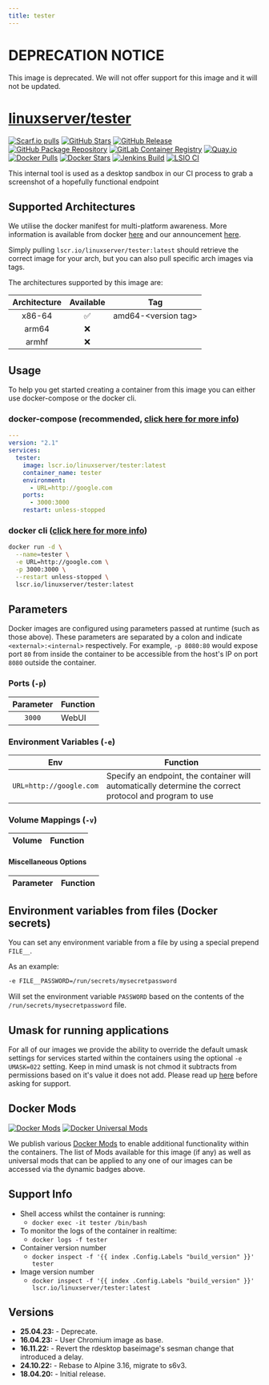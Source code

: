 ```yaml
---
title: tester
---
```

<!-- DO NOT EDIT THIS FILE MANUALLY  -->
<!-- Please read the https://github.com/linuxserver/docker-tester/blob/master/.github/CONTRIBUTING.md -->

# DEPRECATION NOTICE

This image is deprecated. We will not offer support for this image and it will not be updated.

# [linuxserver/tester](https://github.com/linuxserver/docker-tester)

[![Scarf.io pulls](https://scarf.sh/installs-badge/linuxserver-ci/linuxserver%2Ftester?color=94398d&label-color=555555&logo-color=ffffff&style=for-the-badge&package-type=docker)](https://scarf.sh/gateway/linuxserver-ci/docker/linuxserver%2Ftester)
[![GitHub Stars](https://img.shields.io/github/stars/linuxserver/docker-tester.svg?color=94398d&labelColor=555555&logoColor=ffffff&style=for-the-badge&logo=github)](https://github.com/linuxserver/docker-tester)
[![GitHub Release](https://img.shields.io/github/release/linuxserver/docker-tester.svg?color=94398d&labelColor=555555&logoColor=ffffff&style=for-the-badge&logo=github)](https://github.com/linuxserver/docker-tester/releases)
[![GitHub Package Repository](https://img.shields.io/static/v1.svg?color=94398d&labelColor=555555&logoColor=ffffff&style=for-the-badge&label=linuxserver.io&message=GitHub%20Package&logo=github)](https://github.com/linuxserver/docker-tester/packages)
[![GitLab Container Registry](https://img.shields.io/static/v1.svg?color=94398d&labelColor=555555&logoColor=ffffff&style=for-the-badge&label=linuxserver.io&message=GitLab%20Registry&logo=gitlab)](https://gitlab.com/linuxserver.io/docker-tester/container_registry)
[![Quay.io](https://img.shields.io/static/v1.svg?color=94398d&labelColor=555555&logoColor=ffffff&style=for-the-badge&label=linuxserver.io&message=Quay.io)](https://quay.io/repository/linuxserver.io/tester)
[![Docker Pulls](https://img.shields.io/docker/pulls/linuxserver/tester.svg?color=94398d&labelColor=555555&logoColor=ffffff&style=for-the-badge&label=pulls&logo=docker)](https://hub.docker.com/r/linuxserver/tester)
[![Docker Stars](https://img.shields.io/docker/stars/linuxserver/tester.svg?color=94398d&labelColor=555555&logoColor=ffffff&style=for-the-badge&label=stars&logo=docker)](https://hub.docker.com/r/linuxserver/tester)
[![Jenkins Build](https://img.shields.io/jenkins/build?labelColor=555555&logoColor=ffffff&style=for-the-badge&jobUrl=https%3A%2F%2Fci.linuxserver.io%2Fjob%2FDocker-Pipeline-Builders%2Fjob%2Fdocker-tester%2Fjob%2Fmaster%2F&logo=jenkins)](https://ci.linuxserver.io/job/Docker-Pipeline-Builders/job/docker-tester/job/master/)
[![LSIO CI](https://img.shields.io/badge/dynamic/yaml?color=94398d&labelColor=555555&logoColor=ffffff&style=for-the-badge&label=CI&query=CI&url=https%3A%2F%2Fci-tests.linuxserver.io%2Flinuxserver%2Ftester%2Flatest%2Fci-status.yml)](https://ci-tests.linuxserver.io/linuxserver/tester/latest/index.html)

This internal tool is used as a desktop sandbox in our CI process to grab a screenshot of a hopefully functional endpoint

## Supported Architectures

We utilise the docker manifest for multi-platform awareness. More information is available from docker [here](https://github.com/docker/distribution/blob/master/docs/spec/manifest-v2-2.md#manifest-list) and our announcement [here](https://blog.linuxserver.io/2019/02/21/the-lsio-pipeline-project/).

Simply pulling `lscr.io/linuxserver/tester:latest` should retrieve the correct image for your arch, but you can also pull specific arch images via tags.

The architectures supported by this image are:

| Architecture | Available | Tag |
| :----: | :----: | ---- |
| x86-64 | ✅ | amd64-\<version tag\> |
| arm64 | ❌ | |
| armhf | ❌ | |

## Usage

To help you get started creating a container from this image you can either use docker-compose or the docker cli.

### docker-compose (recommended, [click here for more info](https://docs.linuxserver.io/general/docker-compose))

```yaml
---
version: "2.1"
services:
  tester:
    image: lscr.io/linuxserver/tester:latest
    container_name: tester
    environment:
      - URL=http://google.com
    ports:
      - 3000:3000
    restart: unless-stopped
```

### docker cli ([click here for more info](https://docs.docker.com/engine/reference/commandline/cli/))

```bash
docker run -d \
  --name=tester \
  -e URL=http://google.com \
  -p 3000:3000 \
  --restart unless-stopped \
  lscr.io/linuxserver/tester:latest

```

## Parameters

Docker images are configured using parameters passed at runtime (such as those above). These parameters are separated by a colon and indicate `<external>:<internal>` respectively. For example, `-p 8080:80` would expose port `80` from inside the container to be accessible from the host's IP on port `8080` outside the container.

### Ports (`-p`)

| Parameter | Function |
| :----: | --- |
| `3000` | WebUI |

### Environment Variables (`-e`)

| Env | Function |
| :----: | --- |
| `URL=http://google.com` | Specify an endpoint, the container will automatically determine the correct protocol and program to use |

### Volume Mappings (`-v`)

| Volume | Function |
| :----: | --- |

#### Miscellaneous Options

| Parameter | Function |
| :-----:   | --- |

## Environment variables from files (Docker secrets)

You can set any environment variable from a file by using a special prepend `FILE__`.

As an example:

```bash
-e FILE__PASSWORD=/run/secrets/mysecretpassword
```

Will set the environment variable `PASSWORD` based on the contents of the `/run/secrets/mysecretpassword` file.

## Umask for running applications

For all of our images we provide the ability to override the default umask settings for services started within the containers using the optional `-e UMASK=022` setting.
Keep in mind umask is not chmod it subtracts from permissions based on it's value it does not add. Please read up [here](https://en.wikipedia.org/wiki/Umask) before asking for support.

## Docker Mods

[![Docker Mods](https://img.shields.io/badge/dynamic/yaml?color=94398d&labelColor=555555&logoColor=ffffff&style=for-the-badge&label=tester&query=%24.mods%5B%27tester%27%5D.mod_count&url=https%3A%2F%2Fraw.githubusercontent.com%2Flinuxserver%2Fdocker-mods%2Fmaster%2Fmod-list.yml)](https://mods.linuxserver.io/?mod=tester "view available mods for this container.") [![Docker Universal Mods](https://img.shields.io/badge/dynamic/yaml?color=94398d&labelColor=555555&logoColor=ffffff&style=for-the-badge&label=universal&query=%24.mods%5B%27universal%27%5D.mod_count&url=https%3A%2F%2Fraw.githubusercontent.com%2Flinuxserver%2Fdocker-mods%2Fmaster%2Fmod-list.yml)](https://mods.linuxserver.io/?mod=universal "view available universal mods.")

We publish various [Docker Mods](https://github.com/linuxserver/docker-mods) to enable additional functionality within the containers. The list of Mods available for this image (if any) as well as universal mods that can be applied to any one of our images can be accessed via the dynamic badges above.

## Support Info

* Shell access whilst the container is running:
  * `docker exec -it tester /bin/bash`
* To monitor the logs of the container in realtime:
  * `docker logs -f tester`
* Container version number
  * `docker inspect -f '{{ index .Config.Labels "build_version" }}' tester`
* Image version number
  * `docker inspect -f '{{ index .Config.Labels "build_version" }}' lscr.io/linuxserver/tester:latest`

## Versions

* **25.04.23:** - Deprecate.
* **16.04.23:** - User Chromium image as base.
* **16.11.22:** - Revert the rdesktop baseimage's sesman change that introduced a delay.
* **24.10.22:** - Rebase to Alpine 3.16, migrate to s6v3.
* **18.04.20:** - Initial release.
